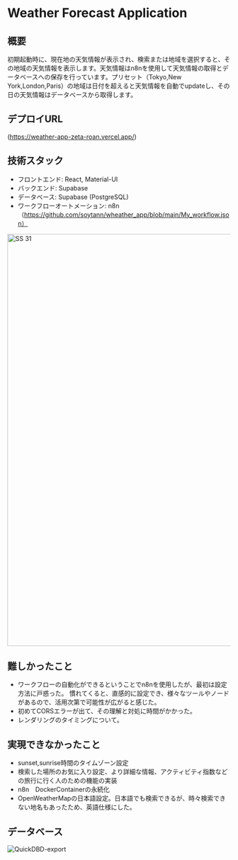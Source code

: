 # Weather Forecast Application

## 概要
初期起動時に、現在地の天気情報が表示され、検索または地域を選択すると、その地域の天気情報を表示します。天気情報はn8nを使用して天気情報の取得とデータベースへの保存を行っています。プリセット（Tokyo,New York,London,Paris）の地域は日付を超えると天気情報を自動でupdateし、その日の天気情報はデータベースから取得します。

## デプロイURL
(https://weather-app-zeta-roan.vercel.app/)

## 技術スタック
- フロントエンド: React, Material-UI
- バックエンド: Supabase
- データベース: Supabase (PostgreSQL)
- ワークフローオートメーション: n8n
（https://github.com/soytann/wheather_app/blob/main/My_workflow.json）

<img width="931" alt="SS 31" src="https://github.com/soytann/wheather_app/assets/148407454/c8cd04e6-d1ba-49de-8e71-238d58956881">


## 難しかったこと
- ワークフローの自動化ができるということでn8nを使用したが、最初は設定方法に戸惑った。
  慣れてくると、直感的に設定でき、様々なツールやノードがあるので、活用次第で可能性が広がると感じた。
- 初めてCORSエラーが出て、その理解と対処に時間がかかった。
- レンダリングのタイミングについて。

## 実現できなかったこと
- sunset,sunrise時間のタイムゾーン設定
- 検索した場所のお気に入り設定、より詳細な情報、アクティビティ指数などの旅行に行く人のための機能の実装
- n8n　DockerContainerの永続化
- OpenWeatherMapの日本語設定。日本語でも検索できるが、時々検索できない地名もあったため、英語仕様にした。

  

## データベース
![QuickDBD-export](https://github.com/soytann/wheather_app/assets/148407454/d30d43d7-9137-4b5c-a60d-a11097fb0476)
